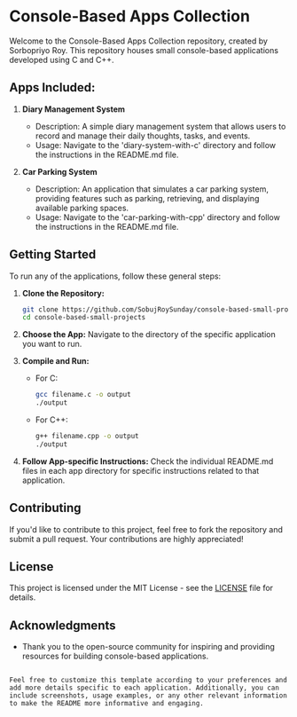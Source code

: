 # Console-Based Apps Collection

Welcome to the Console-Based Apps Collection repository, created by Sorbopriyo Roy. This repository houses small console-based applications developed using C and C++.

## Apps Included:

1. **Diary Management System**

   - Description: A simple diary management system that allows users to record and manage their daily thoughts, tasks, and events.
   - Usage: Navigate to the 'diary-system-with-c' directory and follow the instructions in the README.md file.

2. **Car Parking System**
   - Description: An application that simulates a car parking system, providing features such as parking, retrieving, and displaying available parking spaces.
   - Usage: Navigate to the 'car-parking-with-cpp' directory and follow the instructions in the README.md file.

## Getting Started

To run any of the applications, follow these general steps:

1. **Clone the Repository:**

   ```bash
   git clone https://github.com/SobujRoySunday/console-based-small-projects.git
   cd console-based-small-projects

   ```

2. **Choose the App:**
   Navigate to the directory of the specific application you want to run.

3. **Compile and Run:**

   - For C:
     ```bash
     gcc filename.c -o output
     ./output
     ```
   - For C++:
     ```bash
     g++ filename.cpp -o output
     ./output
     ```

4. **Follow App-specific Instructions:**
   Check the individual README.md files in each app directory for specific instructions related to that application.

## Contributing

If you'd like to contribute to this project, feel free to fork the repository and submit a pull request. Your contributions are highly appreciated!

## License

This project is licensed under the MIT License - see the [LICENSE](LICENSE) file for details.

## Acknowledgments

- Thank you to the open-source community for inspiring and providing resources for building console-based applications.

```

Feel free to customize this template according to your preferences and add more details specific to each application. Additionally, you can include screenshots, usage examples, or any other relevant information to make the README more informative and engaging.
```
